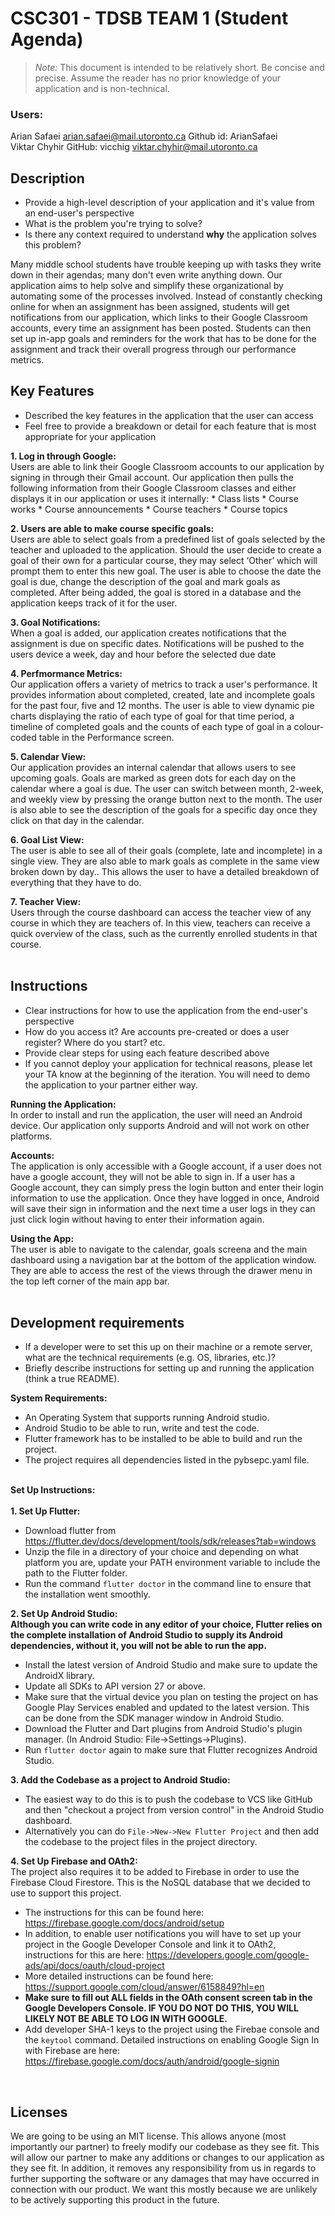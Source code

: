# CSC301 - TDSB TEAM 1 (Student Agenda)

> _Note:_ This document is intended to be relatively short. Be concise and precise. Assume the reader has no prior knowledge of your application and is non-technical. 
### Users: 
Arian Safaei arian.safaei@mail.utoronto.ca Github id: ArianSafaei   
Viktar Chyhir GitHub: vicchig viktar.chyhir@mail.utoronto.ca
## Description 
 * Provide a high-level description of your application and it's value from an end-user's perspective
 * What is the problem you're trying to solve?
 * Is there any context required to understand **why** the application solves this problem?  
 
Many middle school students have trouble keeping up with tasks they write down in their agendas; many don't even write anything down. Our application aims to help solve and simplify these organizational by automating some of the processes involved. Instead of constantly checking online for when an assignment has been assigned, students will get notifications from our application, which links to their Google Classroom accounts, every time an assignment has been posted. Students can then set up in-app goals and reminders for the work that has to be done for the assignment and track their overall progress through our performance metrics.


## Key Features
 * Described the key features in the application that the user can access
 * Feel free to provide a breakdown or detail for each feature that is most appropriate for your application <br/>  
 
__1. Log in through Google:__<br/>
Users are able to link their Google Classroom accounts to our application by signing in through their Gmail account.
Our application then pulls the following information from their Google Classroom classes and either displays it in our application or uses it internally:
    * Class lists
    * Course works
    * Course announcements
    * Course teachers
    * Course topics
<br/>

__2. Users are able to make course specific goals:__ <br/>
Users are able to select goals from a predefined list of goals selected by the teacher and uploaded to the application. Should the user decide to create a goal of their own for a particular course, they may select ‘Other’ which will prompt them to enter this new goal. The user is able to choose the date the goal is due, change the description of the goal and mark goals as completed. After being added, the goal is stored in a database and the application keeps track of it for the user.<br/>

__3. Goal Notifications:__ <br/>
When a goal is added, our application creates notifications that the assignment is due on specific dates. Notifications will be pushed to the users device a week, day and hour before the selected due date
<br/>

__4. Perfmormance Metrics:__ <br/>
Our application offers a variety of metrics to track a user's performance. It provides information about completed, created, late and incomplete goals for the past four, five and 12 months. The user is able to view dynamic pie charts displaying the ratio of each type of goal for that time period, a timeline of completed goals and the counts of each type of goal in a colour-coded table in the Performance screen.
<br/>

__5. Calendar View:__ <br/>
Our application provides an internal calendar that allows users to see upcoming goals. Goals are marked as green dots for each day on the calendar where a goal is due. The user can switch between month, 2-week, and weekly view by pressing the orange button next to the month. The user is also able to see the description of the goals for a specific day once they click on that day in the calendar.
<br/>

__6. Goal List View:__<br/>
The user is able to see all of their goals (complete, late and incomplete) in a single view. They are also able to mark goals as complete in the same view broken down by day.. This allows the user to have a detailed breakdown of everything that they have to do.
<br/>

__7. Teacher View:__<br/>
Users through the course dashboard can access the teacher view of any course in which they are teachers of. In this view, teachers can receive a quick overview of the class, such as the currently enrolled students in that course. 
<br/><br/>


## Instructions
 * Clear instructions for how to use the application from the end-user's perspective
 * How do you access it? Are accounts pre-created or does a user register? Where do you start? etc. 
 * Provide clear steps for using each feature described above
 * If you cannot deploy your application for technical reasons, please let your TA know at the beginning of the iteration. You will need to demo the application to your partner either way. <br/>
 
 __Running the Application:__<br/>
In order to install and run the application, the user will need an Android device. Our application only supports Android and will not work on other platforms.
<br/>

__Accounts:__<br/>
The application is only accessible with a Google account, if a user does not have a google account, they will not be able to sign in. If a user has a Google account, they can simply press the login button and enter their login information to use the application. Once they have logged in once, Android will save their sign in information and the next time a user logs in they can just click login without having to enter their information again. <br/>

__Using the App:__ <br/>
The user is able to navigate to the calendar, goals screena and the main dashboard using a navigation bar at the bottom of the application window. They are able to access the rest of the views through the drawer menu in the top left corner of the main app bar. 
<br/><br/>

 
 ## Development requirements
 * If a developer were to set this up on their machine or a remote server, what are the technical requirements (e.g. OS, libraries, etc.)?
 * Briefly describe instructions for setting up and running the application (think a true README). <br/>
 
 __System Requirements:__<br/>
 * An Operating System that supports running Android studio.
 * Android Studio to be able to run, write and test the code.
 * Flutter framework has to be installed to be able to build and run the project.
 * The project requires all dependencies listed in the pybsepc.yaml file.
 <br/><br/>
 
 __Set Up Instructions:__ <br/> <br/>
__1. Set Up Flutter:__ <br/>
* Download flutter from https://flutter.dev/docs/development/tools/sdk/releases?tab=windows
* Unzip the file in a directory of your choice and depending on what platform you are, update your PATH environment variable to include the path to the Flutter folder.
* Run the command `flutter doctor` in the command line to ensure that the installation went smoothly. <br/>

 __2. Set Up Android Studio:__ <br/>
 __Although you can write code in any editor of your choice, Flutter relies on the complete installation of Android Studio to supply its Android dependencies, without it, you will not be able to run the app.__<br/>
 
* Install the latest version of Android Studio and make sure to update the AndroidX library.
* Update all SDKs to API version 27 or above.
* Make sure that the virtual device you plan on testing the project on has Google Play Services enabled and updated to the latest version. This can be done from the SDK manager window in Android Studio.
* Download the Flutter and Dart plugins from Android Studio's plugin manager. (In Android Studio: File->Settings->Plugins).
* Run `flutter doctor` again to make sure that Flutter recognizes Android Studio.<br/>

__3. Add the Codebase as a project to Android Studio:__<br/>
* The easiest way to do this is to push the codebase to VCS like GitHub and then "checkout a project from version control" in the Android Studio dashboard. 
* Alternatively you can do `File->New->New Flutter Project` and then add the codebase to the project files in the project directory.<br/>

__4. Set Up Firebase and OAth2:__<br/>
The project also requires it to be added to Firebase in order to use the Firebase Cloud Firestore. This is the NoSQL database that we decided to use to support this project.
* The instructions for this can be found here: https://firebase.google.com/docs/android/setup
* In addition, to enable user notifications you will have to set up your project in the Google Developer Console and link it to OAth2, instructions for this are here: https://developers.google.com/google-ads/api/docs/oauth/cloud-project
* More detailed instructions can be found here: https://support.google.com/cloud/answer/6158849?hl=en <br/>
* __Make sure to fill out ALL fields in the OAth consent screen tab in the Google Developers Console. IF YOU DO NOT DO THIS, YOU WILL LIKELY NOT BE ABLE TO LOG IN WITH GOOGLE.__
* Add developer SHA-1 keys to the project using the Firebae console and the `keytool` command. Detailed instructions on enabling Google Sign In with Firebase are here: https://firebase.google.com/docs/auth/android/google-signin
<br/>




 ## Licenses 
We are going to be using an MIT license. This allows anyone (most importantly our partner) to freely modify our codebase as they see fit. This will allow our partner to make any additions or changes to our application as they see fit. In addition, it removes any responsibility from us in regards to further supporting the software or any damages that may have occurred in connection with our product. We want this mostly because we are unlikely to be actively supporting this product in the future.

